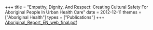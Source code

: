 +++
title = "Empathy, Dignity, And Respect: Creating Cultural Safety For Aboriginal People In Urban Health Care"
date = 2012-12-11
themes = ["Aboriginal Health"]
types = ["Publications"]
+++
[Aboriginal\_Report\_EN\_web\_final.pdf](/files/Aboriginal_Report_EN_web_final.pdf)
